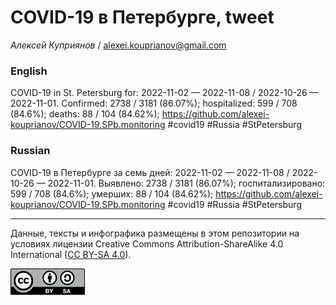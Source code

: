 COVID-19 в Петербурге, tweet
============================

*Алексей Куприянов* /
<a href="mailto:alexei.kouprianov@gmail.com" class="email">alexei.kouprianov@gmail.com</a>

### English

COVID-19 in St. Petersburg for: 2022-11-02 — 2022-11-08 / 2022-10-26 —
2022-11-01. Сonfirmed: 2738 / 3181 (86.07%); hospitalized: 599 / 708
(84.6%); deaths: 88 / 104 (84.62%);
<a href="https://github.com/alexei-kouprianov/COVID-19.SPb.monitoring" class="uri">https://github.com/alexei-kouprianov/COVID-19.SPb.monitoring</a>
\#covid19 \#Russia \#StPetersburg

### Russian

COVID-19 в Петербурге за семь дней: 2022-11-02 — 2022-11-08 / 2022-10-26
— 2022-11-01. Выявлено: 2738 / 3181 (86.07%); госпитализировано: 599 /
708 (84.6%); умерших: 88 / 104 (84.62%);
<a href="https://github.com/alexei-kouprianov/COVID-19.SPb.monitoring" class="uri">https://github.com/alexei-kouprianov/COVID-19.SPb.monitoring</a>
\#covid19 \#Russia \#StPetersburg

------------------------------------------------------------------------

Данные, тексты и инфографика размещены в этом репозитории на условиях
лицензии Creative Commons Attribution-ShareAlike 4.0 International ([CC
BY-SA 4.0](https://creativecommons.org/licenses/by-sa/4.0/)).

![](../misc/CC-BY-SA-icon.png "CC-BY-SA")
